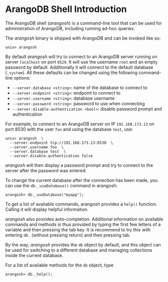 <a name="arangodb_shell_introduction"></a>
# ArangoDB Shell Introduction

The ArangoDB shell (_arangosh_) is a command-line tool that can be used for
administration of ArangoDB, including running ad-hoc queries.

The _arangosh_ binary is shipped with ArangoDB and can be invoked like so:

    unix> arangosh
    
By default _arangosh_ will try to connect to an ArangoDB server running on
server `localhost` on port `8529`. It will use the username `root` and an
empty password by default. Additionally it will connect to the default database
(`_system`). All these defaults can be changed using the following 
command-line options:

- `--server.database <string>`: name of the database to connect to
- `--server.endpoint <string>`: endpoint to connect to
- `--server.username <string>`: database username
- `--server.password <string>`: password to use when connecting 
- `--server.disable-authentication <bool>`: disable password prompt and authentication

For example, to connect to an ArangoDB server on IP `192.168.173.13` on port
8530 with the user `foo` and using the database `test`, use:

    unix> arangosh  \
      --server.endpoint tcp://192.168.173.13:8530  \
      --server.username foo  \
      --server.database test  \
      --server.disable-authentication false

_arangosh_ will then display a password prompt and try to connect to the 
server after the password was entered.

To change the current database after the connection has been made, you
can use the `db._useDatabase()` command in arangosh:

    arangosh> db._useDatabase("myapp");

To get a list of available commands, arangosh provides a `help()` function.
Calling it will display helpful information.

_arangosh_ also provides auto-completion. Additional information on available 
commands and methods is thus provided by typing the first few letters of a
variable and then pressing the tab key. It is recommend to try this with entering
`db.` (without pressing return) and then pressing tab.

By the way, _arangosh_ provides the `db` object by default, and this object can
be used for switching to a different database and managing collections inside the
current database.

For a list of available methods for the `db` object, type 
    
    arangosh> db._help(); 

